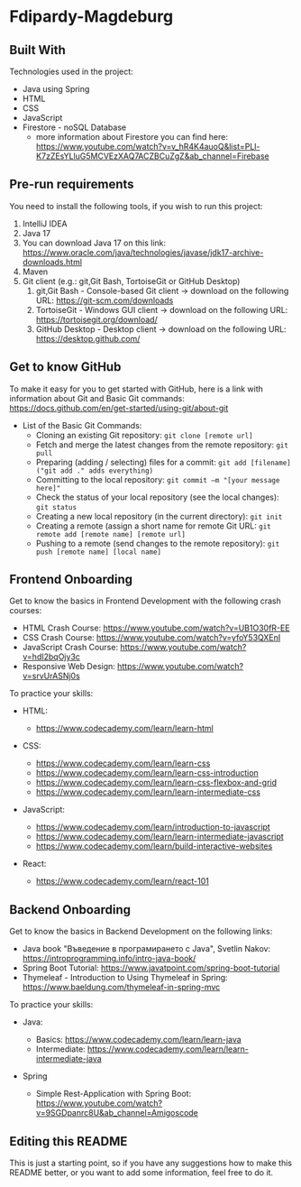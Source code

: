 # Fdipardy-Magdeburg

## Built With
Technologies used in the project:
- Java using Spring
- HTML
- CSS
- JavaScript
- Firestore - noSQL Database
   - more information about Firestore you can find here: https://www.youtube.com/watch?v=v_hR4K4auoQ&list=PLl-K7zZEsYLluG5MCVEzXAQ7ACZBCuZgZ&ab_channel=Firebase


## Pre-run requirements
You need to install the following tools, if you wish to run this project:

1. IntelliJ IDEA
2. Java 17
  1. You can download Java 17 on this link: https://www.oracle.com/java/technologies/javase/jdk17-archive-downloads.html
3. Maven
4. Git client (e.g.: git,Git Bash, TortoiseGit or GitHub Desktop)
   1. git,Git Bash - Console-based Git client -> download on the following URL: https://git-scm.com/downloads
   2. TortoiseGit - Windows GUI client -> download on the following URL: https://tortoisegit.org/download/
   3. GitHub Desktop - Desktop client -> download on the following URL: https://desktop.github.com/

## Get to know GitHub
To make it easy for you to get started with GitHub, here is a link with information about Git and Basic Git commands: https://docs.github.com/en/get-started/using-git/about-git
- List of the Basic Git Commands:
  - Cloning an existing Git repository: `git clone [remote url]`
  - Fetch and merge the latest changes from the remote repository: `git pull`
  - Preparing (adding / selecting) files for a commit: `git add [filename] ("git add ." adds everything)`
  - Committing to the local repository: `git commit –m "[your message here]"`
  - Check the status of your local repository (see the local changes): `git status`
  - Creating a new local repository (in the current directory): `git init`
  - Creating a remote (assign a short name for remote Git URL: `git remote add [remote name] [remote url]`
  - Pushing to a remote (send changes to the remote repository): `git push [remote name] [local name]`

## Frontend Onboarding
Get to know the basics in Frontend Development with the following crash courses:
- HTML Crash Course: https://www.youtube.com/watch?v=UB1O30fR-EE
- CSS Crash Course: https://www.youtube.com/watch?v=yfoY53QXEnI
- JavaScript Crash Course: https://www.youtube.com/watch?v=hdI2bqOjy3c
- Responsive Web Design: https://www.youtube.com/watch?v=srvUrASNj0s

To practice your skills:
- HTML:
  - https://www.codecademy.com/learn/learn-html

- CSS:
  - https://www.codecademy.com/learn/learn-css
  - https://www.codecademy.com/learn/learn-css-introduction
  - https://www.codecademy.com/learn/learn-css-flexbox-and-grid
  - https://www.codecademy.com/learn/learn-intermediate-css

- JavaScript:
  - https://www.codecademy.com/learn/introduction-to-javascript
  - https://www.codecademy.com/learn/learn-intermediate-javascript
  - https://www.codecademy.com/learn/build-interactive-websites

- React:
  - https://www.codecademy.com/learn/react-101

## Backend Onboarding
Get to know the basics in Backend Development on the following links:
- Java book "Въведение в програмирането с Java", Svetlin Nakov: https://introprogramming.info/intro-java-book/
- Spring Boot Tutorial: https://www.javatpoint.com/spring-boot-tutorial
- Thymeleaf - Introduction to Using Thymeleaf in Spring: https://www.baeldung.com/thymeleaf-in-spring-mvc

To practice your skills:
- Java:
  - Basics: https://www.codecademy.com/learn/learn-java
  - Intermediate: https://www.codecademy.com/learn/learn-intermediate-java

- Spring
  - Simple Rest-Application with Spring Boot: https://www.youtube.com/watch?v=9SGDpanrc8U&ab_channel=Amigoscode

## Editing this README
This is just a starting point, so if you have any suggestions how to make this README better, or you want to add some information, feel free to do it.